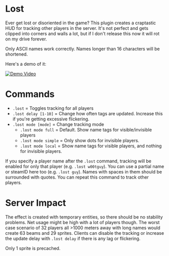 # Lost
Ever get lost or disoriented in the game? This plugin creates a craptastic HUD for tracking other players in the server. It's not perfect and gets clipped into corners and walls a lot, but if I don't release this now it will rot on my drive forever.

Only ASCII names work correctly. Names longer than 16 characters will be shortened.

Here's a demo of it:

[![Demo Video](https://img.youtube.com/vi/fUjm_fr7VWs/0.jpg)](https://www.youtube.com/watch?v=fUjm_fr7VWs)

# Commands

- `.lost` = Toggles tracking for all players  
- `.lost delay [1-10]` = Change how often tags are updated. Increase this if you're getting excessive flickering.
- `.lost mode [mode]` = Change tracking mode
  - `.lost mode full` = Default. Show name tags for visible/invisible players
  - `.lost mode simple` = Only show dots for invisible players.
  - `.lost mode local` = Show name tags for visible players, and nothing for invisible players.

If you specify a player name after the `.lost` command, tracking will be enabled for only that player (e.g. `.lost w00tguy`). You can use a partial name or steamID here too (e.g. `.lost guy`). Names with spaces in them should be surrounded with quotes. You can repeat this command to track other players.

# Server Impact

The effect is created with temporary entities, so there should be no stability problems. Net usage might be high with a lot of players though. The worst case scenario of 32 players all >1000 meters away with long names would create 63 beams and 29 sprites. Clients can disable the tracking or increase the update delay with `.lost delay` if there is any lag or flickering.

Only 1 sprite is precached.
